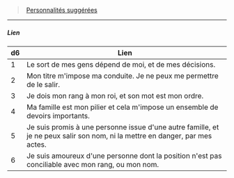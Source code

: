 ﻿> [Personnalités suggérées](hd_background_sangbleu_personnalites_suggerees.md)

---

##### Lien

|d6|Lien|
|---|---|
|1|Le sort de mes gens dépend de moi, et de mes décisions.|
|2|Mon titre m'impose ma conduite. Je ne peux me permettre de le salir.|
|3|Je dois mon rang à mon roi, et son mot est mon ordre.|
|4|Ma famille est mon pilier et cela m'impose un ensemble de devoirs importants.|
|5|Je suis promis à une personne issue d'une autre famille, et je ne peux salir son nom, ni la mettre en danger, par mes actes.|
|6|Je suis amoureux d'une personne dont la position n'est pas conciliable avec mon rang, ou mon nom.|

